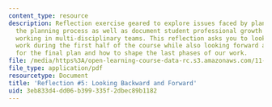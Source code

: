 ```yaml
---
content_type: resource
description: Reflection exercise geared to explore issues faced by planners during
  the planning process as well as document student professional growth and experiences
  working in multi-disciplinary teams. This reflection asks you to look back at the
  work during the first half of the course while also looking forward at your goals
  for the final plan and how to shape the last phases of our work.
file: /media/https%3A/open-learning-course-data-rc.s3.amazonaws.com/11-439-revitalizing-urban-main-streets-st-claude-avenue-new-orleans-spring-2009/3eb833d4dd06b399335f2dbec89b1182_MIT11_439s09_assn05_reflection05.pdf
file_type: application/pdf
resourcetype: Document
title: 'Reflection #5: Looking Backward and Forward'
uid: 3eb833d4-dd06-b399-335f-2dbec89b1182
---
```

